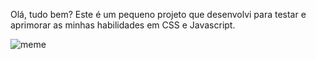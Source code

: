 Olá, tudo bem?
Este é um pequeno projeto que desenvolvi para testar e aprimorar as minhas habilidades em CSS e Javascript.

![meme](https://user-images.githubusercontent.com/101683474/195693640-5dc01c79-bb45-4d1f-8236-69198511cb31.png)
